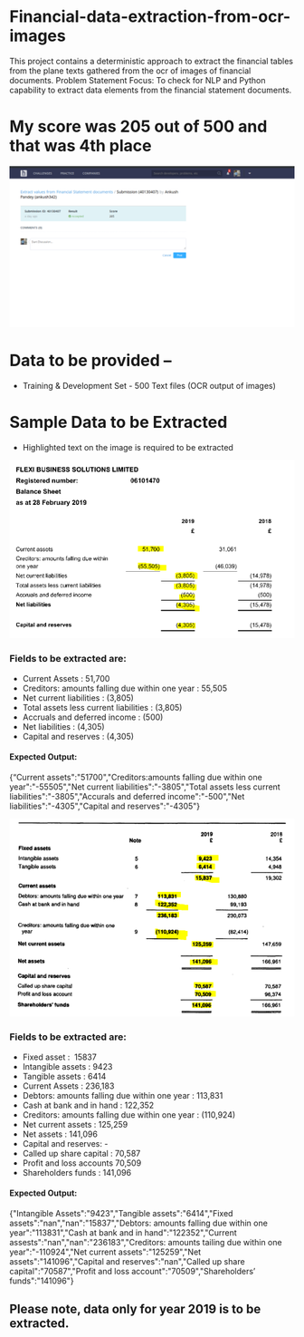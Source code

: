 # Financial-data-extraction-from-ocr-images
This project contains a deterministic approach to extract the financial tables from the plane texts gathered from the ocr of images of financial documents.
Problem Statement Focus: To check for NLP and Python capability to extract data elements from the financial statement documents.

# My score was 205 out of 500 and that was 4th place
![](sample%20images/hcl_score.png)

# Data to be provided – 
* Training & Development Set - 500 Text files (OCR output of images)
	
# Sample Data to be Extracted
* Highlighted text on the image is required to be extracted

![](sample%20images/sample1.png)


### Fields to be extracted are:
* Current Assets : 51,700
* Creditors: amounts falling due within one year : 55,505
* Net current liabilities : (3,805)
* Total assets less current liabilities : (3,805)
* Accruals and deferred income : (500)
* Net liabilities : (4,305)
* Capital and reserves : (4,305)

#### Expected Output:
{“Current assets":"51700","Creditors:amounts falling due within one year":"-55505","Net current liabilities":"-3805","Total assets less current liabilities":"-3805","Accurals and deferred income":"-500","Net liabilities":"-4305","Capital and reserves":"-4305"}

![](sample%20images/sample2.png)

### Fields to be extracted are: 
* Fixed asset :  15837
* Intangible assets : 9423
* Tangible assets : 6414
* Current Assets : 236,183
* Debtors: amounts falling due within one year : 113,831
* Cash at bank and in hand : 122,352
* Creditors: amounts falling due within one year : (110,924)
* Net current assets : 125,259 
* Net assets : 141,096
* Capital and reserves: -
* Called up share capital : 70,587
* Profit and loss accounts 70,509
* Shareholders funds : 141,096

#### Expected Output:
{"Intangible Assets":"9423","Tangible assets":"6414","Fixed assets":"nan","nan":"15837","Debtors: amounts falling due within one year":"113831","Cash at bank and in hand":"122352","Current assests":"nan","nan":"236183","Creditors: amounts tailing due within one year":"-110924","Net current assets":"125259","Net assets":"141096","Capital and reserves":"nan","Called up share capital":"70587","Profit and loss account":"70509","Shareholders’ funds":"141096"}

## Please note, data only for year 2019 is to be extracted.

